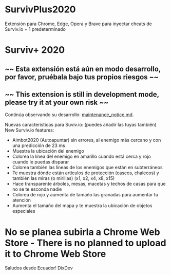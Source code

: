 # SurvivPlus2020
Extensión para Chrome, Edge, Opera y Brave para inyectar cheats de Surviv.io + 1 predeterminado

# Surviv+ 2020

## ~~ Esta extensión está aún en modo desarrollo, por favor, pruébala bajo tus propios riesgos ~~
## ~~ This extension is still in development mode, please try it at your own risk ~~

Continúa observando su desarrollo: [maintenance_notice.md](maintenance_notice.md).

Nuevas características para Suviv.io: (puedes añadir las tuyas también)
New Surviv.io features:

- Aimbot2020 (Autoapuntar) sin errores, al enemigo más cercano y con una predicción de 23 ms
- Muestra la ubicación del enemigo
- Colorea la línea del enemigo en amarillo cuando está cerca y rojo cuando le puedas disparar
- Colorea también las líneas de los enemigos que están en subterráneos
- Te muestra dónde están artículos de protección (cascos, chalecos) y también las miras (o mirillas) (x1, x2, x4, x8, x15)
- Hace transparente árboles, mesas, macetas y techos de casas para que no se te esconda nadie
- Colorea de rojo y aumenta de tamaño las granadas para aumentar tu atención
- Aumenta el tamaño del mapa y te muestra la ubicación de objetos especiales

# No se planea subirla a Chrome Web Store - There is no planned to upload it to Chrome Web Store

Saludos desde Ecuador!
DixDev
